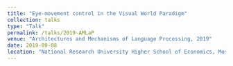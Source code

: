 ```yaml
---
title: "Eye-movement control in the Visual World Paradigm"
collection: talks
type: "Talk"
permalink: /talks/2019-AMLaP
venue: "Architectures and Mechanisms of Language Processing, 2019"
date: 2019-09-08
location: "National Research University Higher School of Economics, Moscow, Russia"
---
```


